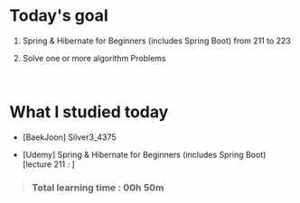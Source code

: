 # Today's goal

1. Spring & Hibernate for Beginners (includes Spring Boot) from 211 to 223

2. Solve one or more algorithm Problems 

<br>

# What I studied today

* [BaekJoon] Silver3_4375

* [Udemy] Spring & Hibernate for Beginners (includes Spring Boot) [lecture 211 : ]

><h3>Total learning time : 00h 50m</h3>